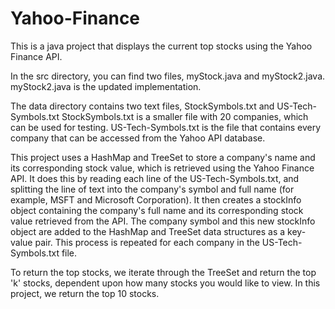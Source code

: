 # Yahoo-Finance

This is a java project that displays the current top stocks using the Yahoo Finance API.

In the src directory, you can find two files, myStock.java and myStock2.java. 
myStock2.java is the updated implementation. 

The data directory contains two text files, StockSymbols.txt and US-Tech-Symbols.txt
StockSymbols.txt is a smaller file with 20 companies, which can be used for testing.
US-Tech-Symbols.txt is the file that contains every company that can be accessed from the Yahoo API database.

This project uses a HashMap and TreeSet to store a company's name and its corresponding stock value, which is retrieved using the Yahoo Finance API.
It does this by reading each line of the US-Tech-Symbols.txt, and splitting the line of text into the company's symbol and full name 
(for example, MSFT and Microsoft Corporation). It then creates a stockInfo object containing the company's full name and its corresponding stock value
retrieved from the API. The company symbol and this new stockInfo object are added to the HashMap and TreeSet data structures as a key-value pair. This
process is repeated for each company in the US-Tech-Symbols.txt file.

To return the top stocks, we iterate through the TreeSet and return the top 'k' stocks, dependent upon how many stocks you would like to view. In this
project, we return the top 10 stocks.
